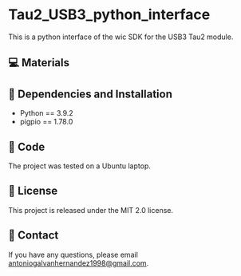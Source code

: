 # Tau2_USB3_python_interface
This is a python interface of the wic SDK for the USB3 Tau2 module. 

## 💻 Materials

## 🔧 Dependencies and Installation 
* Python == 3.9.2
* pigpio == 1.78.0

## 🚀 Code
The project was tested on a Ubuntu laptop.


## 📜 License
This project is released under the MIT 2.0 license.

## 📧 Contact
If you have any questions, please email antoniogalvanhernandez1998@gmail.com.


